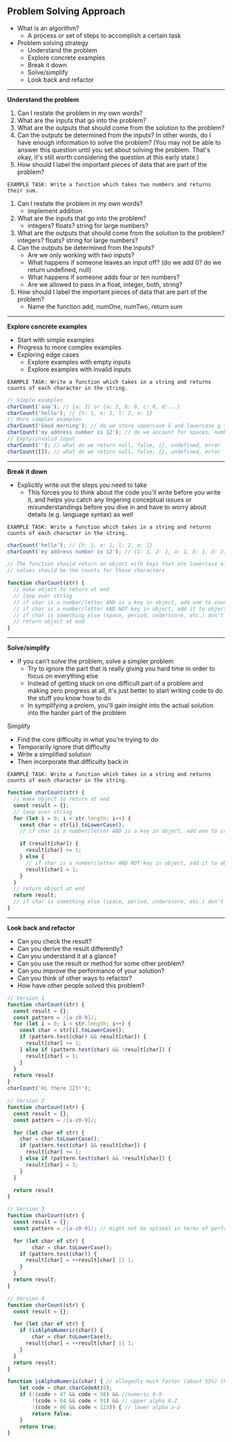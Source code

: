 ## Problem Solving Approach

- What is an algorithm?
  - A process or set of steps to accomplish a certain task
- Problem solving strategy
  - Understand the problem
  - Explore concrete examples
  - Break it down
  - Solve/simplify
  - Look back and refactor

---

**Understand the problem**

1. Can I restate the problem in my own words?
2. What are the inputs that go into the problem?
3. What are the outputs that should come from the solution to the problem?
4. Can the outputs be determined from the inputs? In other words, do I have enough information to solve the problem? (You may not be able to answer this question until you set about solving the problem. That's okay, it's still worth considering the question at this early state.)
5. How should I label the important pieces of data that are part of the problem?

`EXAMPLE TASK: Write a function which takes two numbers and returns their sum.`

1. Can I restate the problem in my own words?
   - implement addition
2. What are the inputs that go into the problem?
   - integers? floats? string for large numbers?
3. What are the outputs that should come from the solution to the problem?
   integers? floats? string for large numbers?
4. Can the outputs be determined from the inputs?
   - Are we only working with two inputs?
   - What happens if someone leaves an input off? (do we add 0? do we return undefined, null)
   - What happens if someone adds four or ten numbers?
   - Are we allowed to pass in a float, integer, both, string?
5. How should I label the important pieces of data that are part of the problem?
   - Name the function add, numOne, numTwo, return sum

---

**Explore concrete examples**

- Start with simple examples
- Progress to more complex examples
- Exploring edge cases
  - Explore examples with empty inputs
  - Explore examples with invalid inputs

`EXAMPLE TASK: Write a function which takes in a string and returns counts of each character in the string.`

```js
// Simple examples
charCount('aaa'); // {a: 3} or {a: 3, b: 0, c: 0, d:...}
charCount('hello'); // {h: 1, e: 1, l: 2, o: 1}
// More complex examples
charCount('Good morning'); // do we store uppercase G and lowercase g together?, do we ignore casing?
charCount('my address number is 12'); // do we account for spaces, numbers, underscores, etc.
// Empty/invalid input
charCount(''); // what do we return null, false, {}, undefined, error
charCount([]); // what do we return null, false, {}, undefined, error
```

---

**Break it down**

- Explicitly write out the steps you need to take
  - This forces you to think about the code you'll write before you write it, and helps you catch any lingering conceptual issues or misunderstandings before you dive in and have to worry about details (e.g. language syntax) as well

`EXAMPLE TASK: Write a function which takes in a string and returns counts of each character in the string.`

```js
charCount('hello'); // {h: 1, e: 1, l: 2, o: 1}
charCount('my address number is 12'); // {1: 1, 2: 1, a: 1, b: 1, d: 2, e: 2, i: 1, m: 2, r: 1, s: 3}

// The function should return an object with keys that are lowercase alphanumeric characters in the string
// values should be the counts for those characters

function charCount(str) {
  // make object to return at end
  // loop over string
  // if char is a number/letter AND is a key in object, add one to count
  // if char is a number/letter AND NOT key in object, add it to object and set value to 1
  // if char is something else (space, period, underscore, etc.) don't do anything
  // return object at end
}
```

---

**Solve/simplify**

- If you can't solve the problem, solve a simpler problem
  - Try to ignore the part that is really giving you hard time in order to focus on everything else
  - Instead of getting stuck on one difficult part of a problem and making zero progress at all, it's just better to start writing code to do the stuff you know how to do
  - In symplifying a prolem, you'll gain insight into the actual solution into the harder part of the problem

Simplify

- Find the core difficulty in what you're trying to do
- Temporarily ignore that difficulty
- Write a simplified solution
- Then incorporate that difficulty back in

`EXAMPLE TASK: Write a function which takes in a string and returns counts of each character in the string.`

```js
function charCount(str) {
  // make object to return at end
  const result = {};
  // loop over string
  for (let i = 0; i < str.length; i++) {
    const char = str[i].toLowerCase();
    // if char is a number/letter AND is a key in object, add one to count

    if (result[char]) {
      result[char] += 1;
    } else {
      // if char is a number/letter AND NOT key in object, add it to object and set value to 1
      result[char] = 1;
    }
  }
  // return object at end
  return result;
  // if char is something else (space, period, underscore, etc.) don't do anything
}
```

---

**Look back and refactor**

- Can you check the result?
- Can you derive the result differently?
- Can you understand it at a glance?
- Can you use the result or method for some other problem?
- Can you improve the performance of your solution?
- Can you think of other ways to refactor?
- How have other people solved this problem?

```js
// Version 1
function charCount(str) {
  const result = {};
  const pattern = /[a-z0-9]/;
  for (let i = 0; i < str.length; i++) {
    const char = str[i].toLowerCase();
    if (pattern.test(char) && result[char]) {
      result[char] += 1;
    } else if (pattern.test(char) && !result[char]) {
      result[char] = 1;
    }
  }
  return result
}
charCount('Hi there 123!');

// Version 2
function charCount(str) {
  const result = {};
  const pattern = /[a-z0-9]/;

  for (let char of str) {
    char = char.toLowerCase();
    if (pattern.test(char) && result[char]) {
      result[char] += 1;
    } else if (pattern.test(char) && !result[char]) {
      result[char] = 1;
    }
  }

  return result
}

// Version 3
function charCount(str) {
  const result = {};
  const pattern = /[a-z0-9]/; // might not be optimal in terms of performance

  for (let char of str) {
        char = char.toLowerCase();
    if (pattern.test(char)) {
      result[char] = ++result[char] || 1;
    }
  }
  return result;
}

// Version 4
function charCount(str) {
  const result = {};

  for (let char of str) {
    if (isAlphaNumeric(char)) {
        char = char.toLowerCase();
      result[char] = ++result[char] || 1;
    }
  }
  return result;
}

function isAlphaNumeric(char) { // allegedly much faster (about 55%) than regular expression
    let code = char.charCodeAt(0);
    if (!(code > 47 && code < 58) && //numeric 0-9
        !(code > 64 && code < 91) && // upper alpha A-Z
        !(code > 96 && code < 123)) { // lower alpha a-z
        return false;
    }
    return true;
}
```
